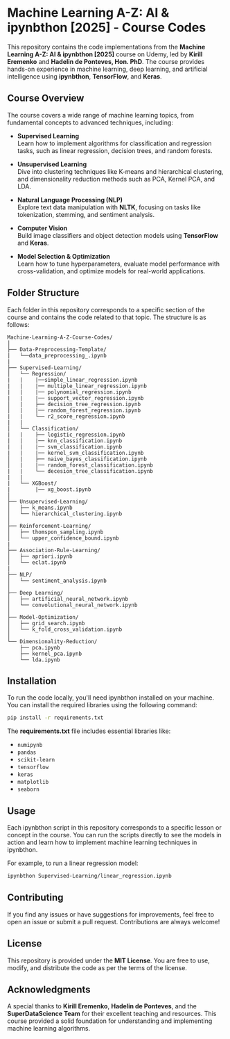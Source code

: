# Machine Learning A-Z: AI & ipynbthon [2025] - Course Codes

This repository contains the code implementations from the **Machine Learning A-Z: AI & ipynbthon [2025]** course on Udemy, led by **Kirill Eremenko** and **Hadelin de Ponteves, Hon. PhD**. The course provides hands-on experience in machine learning, deep learning, and artificial intelligence using **ipynbthon**, **TensorFlow**, and **Keras**.

## Course Overview

The course covers a wide range of machine learning topics, from fundamental concepts to advanced techniques, including:

- **Supervised Learning**  
  Learn how to implement algorithms for classification and regression tasks, such as linear regression, decision trees, and random forests.

- **Unsupervised Learning**  
  Dive into clustering techniques like K-means and hierarchical clustering, and dimensionality reduction methods such as PCA, Kernel PCA, and LDA.

- **Natural Language Processing (NLP)**  
  Explore text data manipulation with **NLTK**, focusing on tasks like tokenization, stemming, and sentiment analysis.

- **Computer Vision**  
  Build image classifiers and object detection models using **TensorFlow** and **Keras**.

- **Model Selection & Optimization**  
  Learn how to tune hyperparameters, evaluate model performance with cross-validation, and optimize models for real-world applications.

## Folder Structure

Each folder in this repository corresponds to a specific section of the course and contains the code related to that topic. The structure is as follows:

```
Machine-Learning-A-Z-Course-Codes/
│
├── Data-Preprocessing-Template/
|   └──data_preprocessing_.ipynb
|
├── Supervised-Learning/
│   └── Regression/
|   |    |──simple_linear_regression.ipynb
|   |    |── multiple_linear_regression.ipynb
|   |    |── polynomial_regression.ipynb
|   |    |── support_vector_regression.ipynb
│   |    ├── decision_tree_regression.ipynb
│   |    |── random_forest_regression.ipynb
|   |    └── r2_score_regression.ipynb   
|   |
│   └── Classification/
|   |    ├── logistic_regression.ipynb
|   |    |── knn_classification.ipynb
|   |    |── svm_classification.ipynb
|   |    |── kernel_svm_classification.ipynb
│   |    ├── naive_bayes_classification.ipynb
│   |    |── random_forest_classification.ipynb
|   |    └── decesion_tree_classification.ipynb
|   |
|   └── XGBoost/
|        |── xg_boost.ipynb
│
├── Unsupervised-Learning/
│   ├── k_means.ipynb
│   └── hierarchical_clustering.ipynb
│
├── Reinforcement-Learning/
│   ├── thomspon_sampling.ipynb
│   └── upper_confidence_bound.ipynb
|
├── Association-Rule-Learning/
│   ├── apriori.ipynb
│   └── eclat.ipynb
|
├── NLP/
│   └── sentiment_analysis.ipynb
│
├── Deep Learning/
│   ├── artificial_neural_network.ipynb
│   └── convolutional_neural_network.ipynb
│
├── Model-Optimization/
│   ├── grid_search.ipynb
│   └── k_fold_cross_validation.ipynb
│
└── Dimensionality-Reduction/
    ├── pca.ipynb
    ├── kernel_pca.ipynb
    └── lda.ipynb
```

## Installation

To run the code locally, you'll need ipynbthon installed on your machine. You can install the required libraries using the following command:

```bash
pip install -r requirements.txt
```

The **requirements.txt** file includes essential libraries like:

- `numipynb`
- `pandas`
- `scikit-learn`
- `tensorflow`
- `keras`
- `matplotlib`
- `seaborn`

## Usage

Each ipynbthon script in this repository corresponds to a specific lesson or concept in the course. You can run the scripts directly to see the models in action and learn how to implement machine learning techniques in ipynbthon.

For example, to run a linear regression model:

```bash
ipynbthon Supervised-Learning/linear_regression.ipynb
```

## Contributing

If you find any issues or have suggestions for improvements, feel free to open an issue or submit a pull request. Contributions are always welcome!

## License

This repository is provided under the **MIT License**. You are free to use, modify, and distribute the code as per the terms of the license.

## Acknowledgments

A special thanks to **Kirill Eremenko**, **Hadelin de Ponteves**, and the **SuperDataScience Team** for their excellent teaching and resources. This course provided a solid foundation for understanding and implementing machine learning algorithms.
